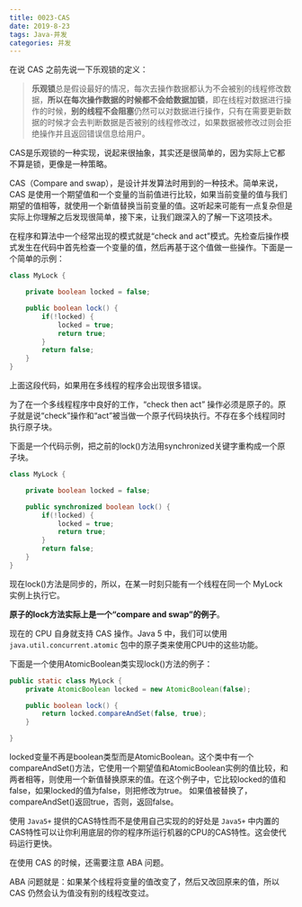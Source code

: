 ```yaml
---
title: 0023-CAS
date: 2019-8-23
tags: Java-并发
categories: 并发
---
```


在说 CAS 之前先说一下乐观锁的定义：

> **乐观锁**总是假设最好的情况，每次去操作数据都认为不会被别的线程修改数据，**所以在每次操作数据的时候都不会给数据加锁**，即在线程对数据进行操作的时候，**别的线程不会阻塞**仍然可以对数据进行操作，只有在需要更新数据的时候才会去判断数据是否被别的线程修改过，如果数据被修改过则会拒绝操作并且返回错误信息给用户。

CAS是乐观锁的一种实现，说起来很抽象，其实还是很简单的，因为实际上它都不算是锁，更像是一种策略。

CAS（Compare and swap），是设计并发算法时用到的一种技术。简单来说，CAS 是使用一个期望值和一个变量的当前值进行比较，如果当前变量的值与我们期望的值相等，就使用一个新值替换当前变量的值。这听起来可能有一点复杂但是实际上你理解之后发现很简单，接下来，让我们跟深入的了解一下这项技术。



在程序和算法中一个经常出现的模式就是“check and act”模式。先检查后操作模式发生在代码中首先检查一个变量的值，然后再基于这个值做一些操作。下面是一个简单的示例：

```java
class MyLock {

    private boolean locked = false;

    public boolean lock() {
        if(!locked) {
            locked = true;
            return true;
        }
        return false;
    }
}
```

上面这段代码，如果用在多线程的程序会出现很多错误。

为了在一个多线程程序中良好的工作，“check then act” 操作必须是原子的。原子就是说“check”操作和“act”被当做一个原子代码块执行。不存在多个线程同时执行原子块。

下面是一个代码示例，把之前的lock()方法用synchronized关键字重构成一个原子块。

```java
class MyLock {

    private boolean locked = false;

    public synchronized boolean lock() {
        if(!locked) {
            locked = true;
            return true;
        }
        return false;
    }
}
```

现在lock()方法是同步的，所以，在某一时刻只能有一个线程在同一个 MyLock 实例上执行它。

**原子的lock方法实际上是一个“compare and swap”的例子**。



现在的 CPU 自身就支持 CAS 操作。Java 5 中，我们可以使用 `java.util.concurrent.atomic` 包中的原子类来使用CPU中的这些功能。

下面是一个使用AtomicBoolean类实现lock()方法的例子：

```java
public static class MyLock {
    private AtomicBoolean locked = new AtomicBoolean(false);

    public boolean lock() {
        return locked.compareAndSet(false, true);
    }

}
```

locked变量不再是boolean类型而是AtomicBoolean。这个类中有一个compareAndSet()方法，它使用一个期望值和AtomicBoolean实例的值比较，和两者相等，则使用一个新值替换原来的值。在这个例子中，它比较locked的值和false，如果locked的值为false，则把修改为true。
如果值被替换了，compareAndSet()返回true，否则，返回false。

使用 `Java5+` 提供的CAS特性而不是使用自己实现的的好处是 `Java5+` 中内置的CAS特性可以让你利用底层的你的程序所运行机器的CPU的CAS特性。这会使代码运行更快。



在使用 CAS 的时候，还需要注意 ABA 问题。

ABA 问题就是：如果某个线程将变量的值改变了，然后又改回原来的值，所以 CAS 仍然会认为值没有别的线程改变过。

